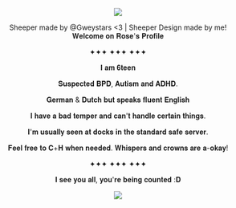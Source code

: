 <p align="center"> <img src=https://i.imgur.com/GmPhBoO_d.webp?maxwidth=54&fidelity=grand>

<div align="center"> Sheeper made by @Gweystars <3 | Sheeper Design made by me!


<div align="center"> 𝐖𝐞𝐥𝐜𝐨𝐦𝐞 𝐨𝐧 𝐑𝐨𝐬𝐞'𝐬 𝐏𝐫𝐨𝐟𝐢𝐥𝐞
  
✦✦✦ ✦✦✦ ✦✦✦

𝐈 𝐚𝐦 𝟔𝐭𝐞𝐞𝐧

𝐒𝐮𝐬𝐩𝐞𝐜𝐭𝐞𝐝 𝐁𝐏𝐃, 𝐀𝐮𝐭𝐢𝐬𝐦 𝐚𝐧𝐝 𝐀𝐃𝐇𝐃.

𝐆𝐞𝐫𝐦𝐚𝐧 & 𝐃𝐮𝐭𝐜𝐡 𝐛𝐮𝐭 𝐬𝐩𝐞𝐚𝐤𝐬 𝐟𝐥𝐮𝐞𝐧𝐭 𝐄𝐧𝐠𝐥𝐢𝐬𝐡

𝐈 𝐡𝐚𝐯𝐞 𝐚 𝐛𝐚𝐝 𝐭𝐞𝐦𝐩𝐞𝐫 𝐚𝐧𝐝 𝐜𝐚𝐧'𝐭 𝐡𝐚𝐧𝐝𝐥𝐞 𝐜𝐞𝐫𝐭𝐚𝐢𝐧 𝐭𝐡𝐢𝐧𝐠𝐬.

𝐈'𝐦 𝐮𝐬𝐮𝐚𝐥𝐥𝐲 𝐬𝐞𝐞𝐧 𝐚𝐭 𝐝𝐨𝐜𝐤𝐬 𝐢𝐧 𝐭𝐡𝐞 𝐬𝐭𝐚𝐧𝐝𝐚𝐫𝐝 𝐬𝐚𝐟𝐞 𝐬𝐞𝐫𝐯𝐞𝐫.

𝐅𝐞𝐞𝐥 𝐟𝐫𝐞𝐞 𝐭𝐨 𝐂+𝐇 𝐰𝐡𝐞𝐧 𝐧𝐞𝐞𝐝𝐞𝐝. 𝐖𝐡𝐢𝐬𝐩𝐞𝐫𝐬 𝐚𝐧𝐝 𝐜𝐫𝐨𝐰𝐧𝐬 𝐚𝐫𝐞 𝐚-𝐨𝐤𝐚𝐲!

✦✦✦ ✦✦✦ ✦✦✦

<div align="center"> 𝐈 𝐬𝐞𝐞 𝐲𝐨𝐮 𝐚𝐥𝐥, 𝐲𝐨𝐮'𝐫𝐞 𝐛𝐞𝐢𝐧𝐠 𝐜𝐨𝐮𝐧𝐭𝐞𝐝 :𝐃
  
![](https://komarev.com/ghpvc/?username=Kodasofficialnightmares&color=grey&label=★Lurkers+counted)
